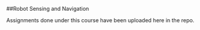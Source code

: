 ##Robot Sensing and Navigation

Assignments done under this course have been uploaded here in the repo.
